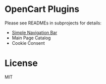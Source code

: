 # OpenCart Plugins

Please see READMEs in subprojects for details:

* [Simple Navigation Bar](Simple-Navigation-Bar/README.md)
* Main Page Catalog
* Cookie Consent

# License

MIT
